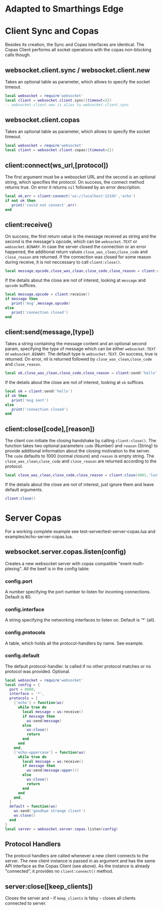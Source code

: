 # Adapted to Smarthings Edge


# Client Sync and Copas

Besides its creation, the Sync and Copas interfaces are identical. The Copas Client performs all socket operations with the copas non-blocking calls though.

## websocket.client.sync / websocket.client.new

Takes an optional table as parameter, which allows to specify the socket timeout.

```lua
local websocket = require'websocket'
local client = websocket.client.sync({timeout=2})
-- websocket.client.new is alias to websocket.client.sync
```

## websocket.client.copas

Takes an optional table as parameter, which allows to specify the socket timeout.

```lua
local websocket = require'websocket'
local client = websocket.client.copas({timeout=2})
```

## client:connect(ws_url,[protocol])

The first argument must be a websocket URL and the second is an optional string, which specifies the
protocol.
On success, the connect method returns true. On error it returns `nil` followed by an error
description.

```lua
local ok,err = client:connect('ws://localhost:12345','echo')
if not ok then
   print('could not connect',err)
end
```

## client:receive()

On success, the first return value is the message received as string and the second is
the message's opcode, which can be `websocket.TEXT` or `websocket.BINARY`. In case the server closed the connection or an error happened, the additional return values `close_was_clean`,`close_code` and `close_reason` are returned. If the connection was closed for some reason during receive, it is not neccessary to call `client:close()`.

```lua
local message,opcode,close_was_clean,close_code,close_reason = client:receive()
```

If the details about the close are not of interest, looking at `message` and `opcode` suffices.

```lua
local message,opcode = client:receive()
if message then
   print('msg',message,opcode)
else
   print('connection closed')
end
```

## client:send(message,[type])

Takes a string containing the message content and an optional second param, specifying the type of message which can be either `websocket.TEXT` or `websocket.BINARY`. The default type is `websocket.TEXT`.
On success, true is returned. On error, nil is returned followed by `close_was_clean`,`close_code` and `close_reason`.

```lua
local ok,close_was_clean,close_code,close_reason = client:send('hello',websocket.TEXT)
```

If the details about the close are not of interest, looking at `ok` suffices.

```lua
local ok = client:send('hello')
if ok then
   print('msg sent')
else
   print('connection closed')
end
```

## client:close([code],[reason])

The client con initiate the closing handshake by calling `client:close()`. The function takes two optional parameters `code` (Number) and `reason` (String) to provide additional information about the closing motivation to the server. The `code` defaults to 1000 (normal closure) and `reason` is empty string. The `close_was_clean`,`close_code` and `close_reason` are returned according to the protocol.

```lua
local close_was_clean,close_code,close_reason = client:close(4001,'lost interest')
```

If the details about the close are not of interest, just ignore them and leave default arguments.

```lua
client:close()
```

# Server Copas

For a working complete example see test-server/test-server-copas.lua and examples/echo-server-copas.lua.

## websocket.server.copas.listen(config)

Creates a new websocket server with copas compatible "event multi-plexing".
All the beef is in the config table:

### config.port

A number specifying the port number to listen for incoming connections. Default is 80.

### config.interface

A string specifying the networking interfaces to listen on. Default is '*' (all).

### config.protocols

A table, which holds all the protocol-handlers by name. See example.

### config.default

The default protocol-handler. Is called if no other protocol matches or no protocol was provided. Optional.

```lua
local websocket = require'websocket'
local config = {
  port = 8080,
  interface = '*',
  protocols = {
    ['echo'] = function(ws)
      while true do
        local message = ws:receive()
        if message then
          ws:send(message)
        else
          ws:close()
          return
        end
      end
    end,
    ['echo-uppercase'] = function(ws)
      while true do
        local message = ws:receive()
        if message then
          ws:send(message:upper())
        else
          ws:close()
          return
        end
      end
    end,
  }
  default = function(ws)
    ws:send('goodbye strange client')
    ws:close()
  end
}
local server = websocket.server.copas.listen(config)
```

## Protocol Handlers

The protocol handlers are called whenever a new client connects to the server. The new client instance is passed in as argument and has the same API interface as the Copas Client (see above). As the instance is already "connected", it provides no `client:connect()` method.

## server:close([keep_clients])

Closes the server and - if `keep_clients` is falsy - closes all clients connected to server.
